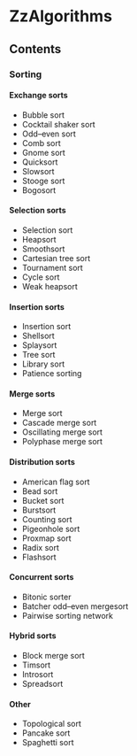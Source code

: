 # ZzAlgorithms

## Contents

### Sorting

#### Exchange sorts
- Bubble sort
- Cocktail shaker sort
- Odd–even sort
- Comb sort
- Gnome sort
- Quicksort
- Slowsort
- Stooge sort
- Bogosort

#### Selection sorts
- Selection sort
- Heapsort
- Smoothsort
- Cartesian tree sort
- Tournament sort
- Cycle sort
- Weak heapsort

#### Insertion sorts
- Insertion sort
- Shellsort
- Splaysort
- Tree sort
- Library sort
- Patience sorting

#### Merge sorts
- Merge sort
- Cascade merge sort
- Oscillating merge sort
- Polyphase merge sort

#### Distribution sorts
- American flag sort
- Bead sort
- Bucket sort
- Burstsort
- Counting sort
- Pigeonhole sort
- Proxmap sort
- Radix sort
- Flashsort

#### Concurrent sorts
- Bitonic sorter
- Batcher odd–even mergesort
- Pairwise sorting network

#### Hybrid sorts
- Block merge sort
- Timsort
- Introsort
- Spreadsort

#### Other
- Topological sort
- Pancake sort
- Spaghetti sort
